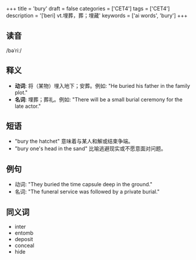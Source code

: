 +++
title = 'bury'
draft = false
categories = ['CET4']
tags = ['CET4']
description = '[ˈberi] vt.埋葬，葬；埋藏'
keywords = ['ai words', 'bury']
+++

## 读音
/bəˈriː/

## 释义
- **动词**: 将（某物）埋入地下；安葬。例如: "He buried his father in the family plot."
- **名词**: 埋葬；葬礼。例如: "There will be a small burial ceremony for the late actor."

## 短语
- "bury the hatchet" 意味着与某人和解或结束争端。
- "bury one's head in the sand" 比喻逃避现实或不愿意面对问题。

## 例句
- 动词: "They buried the time capsule deep in the ground."
- 名词: "The funeral service was followed by a private burial."

## 同义词
- inter
- entomb
- deposit
- conceal
- hide
